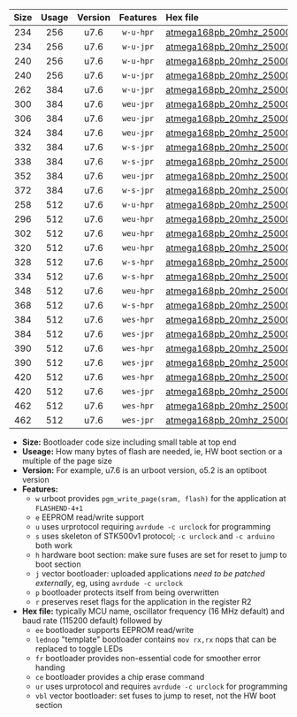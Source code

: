 |Size|Usage|Version|Features|Hex file|
|:-:|:-:|:-:|:-:|:--|
|234|256|u7.6|`w-u-hpr`|[atmega168pb_20mhz_250000bps_ur.hex](https://raw.githubusercontent.com/stefanrueger/urboot/main//atmega168pb_20mhz_250000bps_ur.hex)|
|234|256|u7.6|`w-u-jpr`|[atmega168pb_20mhz_250000bps_ur_vbl.hex](https://raw.githubusercontent.com/stefanrueger/urboot/main//atmega168pb_20mhz_250000bps_ur_vbl.hex)|
|240|256|u7.6|`w-u-hpr`|[atmega168pb_20mhz_250000bps_lednop_ur.hex](https://raw.githubusercontent.com/stefanrueger/urboot/main//atmega168pb_20mhz_250000bps_lednop_ur.hex)|
|240|256|u7.6|`w-u-jpr`|[atmega168pb_20mhz_250000bps_lednop_ur_vbl.hex](https://raw.githubusercontent.com/stefanrueger/urboot/main//atmega168pb_20mhz_250000bps_lednop_ur_vbl.hex)|
|262|384|u7.6|`w-u-jpr`|[atmega168pb_20mhz_250000bps_lednop_fr_ur_vbl.hex](https://raw.githubusercontent.com/stefanrueger/urboot/main//atmega168pb_20mhz_250000bps_lednop_fr_ur_vbl.hex)|
|300|384|u7.6|`weu-jpr`|[atmega168pb_20mhz_250000bps_ee_ur_vbl.hex](https://raw.githubusercontent.com/stefanrueger/urboot/main//atmega168pb_20mhz_250000bps_ee_ur_vbl.hex)|
|306|384|u7.6|`weu-jpr`|[atmega168pb_20mhz_250000bps_ee_lednop_ur_vbl.hex](https://raw.githubusercontent.com/stefanrueger/urboot/main//atmega168pb_20mhz_250000bps_ee_lednop_ur_vbl.hex)|
|324|384|u7.6|`weu-jpr`|[atmega168pb_20mhz_250000bps_ee_lednop_fr_ur_vbl.hex](https://raw.githubusercontent.com/stefanrueger/urboot/main//atmega168pb_20mhz_250000bps_ee_lednop_fr_ur_vbl.hex)|
|332|384|u7.6|`w-s-jpr`|[atmega168pb_20mhz_250000bps_vbl.hex](https://raw.githubusercontent.com/stefanrueger/urboot/main//atmega168pb_20mhz_250000bps_vbl.hex)|
|338|384|u7.6|`w-s-jpr`|[atmega168pb_20mhz_250000bps_lednop_vbl.hex](https://raw.githubusercontent.com/stefanrueger/urboot/main//atmega168pb_20mhz_250000bps_lednop_vbl.hex)|
|352|384|u7.6|`weu-jpr`|[atmega168pb_20mhz_250000bps_ee_lednop_fr_ce_ur_vbl.hex](https://raw.githubusercontent.com/stefanrueger/urboot/main//atmega168pb_20mhz_250000bps_ee_lednop_fr_ce_ur_vbl.hex)|
|372|384|u7.6|`w-s-jpr`|[atmega168pb_20mhz_250000bps_lednop_fr_vbl.hex](https://raw.githubusercontent.com/stefanrueger/urboot/main//atmega168pb_20mhz_250000bps_lednop_fr_vbl.hex)|
|258|512|u7.6|`w-u-hpr`|[atmega168pb_20mhz_250000bps_lednop_fr_ur.hex](https://raw.githubusercontent.com/stefanrueger/urboot/main//atmega168pb_20mhz_250000bps_lednop_fr_ur.hex)|
|296|512|u7.6|`weu-hpr`|[atmega168pb_20mhz_250000bps_ee_ur.hex](https://raw.githubusercontent.com/stefanrueger/urboot/main//atmega168pb_20mhz_250000bps_ee_ur.hex)|
|302|512|u7.6|`weu-hpr`|[atmega168pb_20mhz_250000bps_ee_lednop_ur.hex](https://raw.githubusercontent.com/stefanrueger/urboot/main//atmega168pb_20mhz_250000bps_ee_lednop_ur.hex)|
|320|512|u7.6|`weu-hpr`|[atmega168pb_20mhz_250000bps_ee_lednop_fr_ur.hex](https://raw.githubusercontent.com/stefanrueger/urboot/main//atmega168pb_20mhz_250000bps_ee_lednop_fr_ur.hex)|
|328|512|u7.6|`w-s-hpr`|[atmega168pb_20mhz_250000bps.hex](https://raw.githubusercontent.com/stefanrueger/urboot/main//atmega168pb_20mhz_250000bps.hex)|
|334|512|u7.6|`w-s-hpr`|[atmega168pb_20mhz_250000bps_lednop.hex](https://raw.githubusercontent.com/stefanrueger/urboot/main//atmega168pb_20mhz_250000bps_lednop.hex)|
|348|512|u7.6|`weu-hpr`|[atmega168pb_20mhz_250000bps_ee_lednop_fr_ce_ur.hex](https://raw.githubusercontent.com/stefanrueger/urboot/main//atmega168pb_20mhz_250000bps_ee_lednop_fr_ce_ur.hex)|
|368|512|u7.6|`w-s-hpr`|[atmega168pb_20mhz_250000bps_lednop_fr.hex](https://raw.githubusercontent.com/stefanrueger/urboot/main//atmega168pb_20mhz_250000bps_lednop_fr.hex)|
|384|512|u7.6|`wes-hpr`|[atmega168pb_20mhz_250000bps_ee.hex](https://raw.githubusercontent.com/stefanrueger/urboot/main//atmega168pb_20mhz_250000bps_ee.hex)|
|384|512|u7.6|`wes-jpr`|[atmega168pb_20mhz_250000bps_ee_vbl.hex](https://raw.githubusercontent.com/stefanrueger/urboot/main//atmega168pb_20mhz_250000bps_ee_vbl.hex)|
|390|512|u7.6|`wes-hpr`|[atmega168pb_20mhz_250000bps_ee_lednop.hex](https://raw.githubusercontent.com/stefanrueger/urboot/main//atmega168pb_20mhz_250000bps_ee_lednop.hex)|
|390|512|u7.6|`wes-jpr`|[atmega168pb_20mhz_250000bps_ee_lednop_vbl.hex](https://raw.githubusercontent.com/stefanrueger/urboot/main//atmega168pb_20mhz_250000bps_ee_lednop_vbl.hex)|
|420|512|u7.6|`wes-hpr`|[atmega168pb_20mhz_250000bps_ee_lednop_fr.hex](https://raw.githubusercontent.com/stefanrueger/urboot/main//atmega168pb_20mhz_250000bps_ee_lednop_fr.hex)|
|420|512|u7.6|`wes-jpr`|[atmega168pb_20mhz_250000bps_ee_lednop_fr_vbl.hex](https://raw.githubusercontent.com/stefanrueger/urboot/main//atmega168pb_20mhz_250000bps_ee_lednop_fr_vbl.hex)|
|462|512|u7.6|`wes-hpr`|[atmega168pb_20mhz_250000bps_ee_lednop_fr_ce.hex](https://raw.githubusercontent.com/stefanrueger/urboot/main//atmega168pb_20mhz_250000bps_ee_lednop_fr_ce.hex)|
|462|512|u7.6|`wes-jpr`|[atmega168pb_20mhz_250000bps_ee_lednop_fr_ce_vbl.hex](https://raw.githubusercontent.com/stefanrueger/urboot/main//atmega168pb_20mhz_250000bps_ee_lednop_fr_ce_vbl.hex)|

- **Size:** Bootloader code size including small table at top end
- **Useage:** How many bytes of flash are needed, ie, HW boot section or a multiple of the page size
- **Version:** For example, u7.6 is an urboot version, o5.2 is an optiboot version
- **Features:**
  + `w` urboot provides `pgm_write_page(sram, flash)` for the application at `FLASHEND-4+1`
  + `e` EEPROM read/write support
  + `u` uses urprotocol requiring `avrdude -c urclock` for programming
  + `s` uses skeleton of STK500v1 protocol; `-c urclock` and `-c arduino` both work
  + `h` hardware boot section: make sure fuses are set for reset to jump to boot section
  + `j` vector bootloader: uploaded applications *need to be patched externally*, eg, using `avrdude -c urclock`
  + `p` bootloader protects itself from being overwritten
  + `r` preserves reset flags for the application in the register R2
- **Hex file:** typically MCU name, oscillator frequency (16 MHz default) and baud rate (115200 default) followed by
  + `ee` bootloader supports EEPROM read/write
  + `lednop` "template" bootloader contains `mov rx,rx` nops that can be replaced to toggle LEDs
  + `fr` bootloader provides non-essential code for smoother error handing
  + `ce` bootloader provides a chip erase command
  + `ur` uses urprotocol and requires `avrdude -c urclock` for programming
  + `vbl` vector bootloader: set fuses to jump to reset, not the HW boot section
